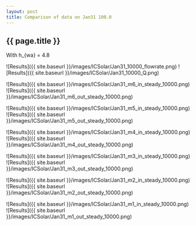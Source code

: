 ```yaml
---
layout: post
title: Comparison of data on Jan31 100.0
---
```

{{ page.title }}
-----------------
With h_{wa} = 4.8

![Results]({{ site.baseurl }}/images/ICSolar/Jan31_10000_flowrate.png) ![Results]({{ site.baseurl }}/images/ICSolar/Jan31_10000_Q.png)

![Results]({{ site.baseurl }}/images/ICSolar/Jan31_m6_in_steady_10000.png) ![Results]({{ site.baseurl }}/images/ICSolar/Jan31_m6_out_steady_10000.png)

![Results]({{ site.baseurl }}/images/ICSolar/Jan31_m5_in_steady_10000.png) ![Results]({{ site.baseurl }}/images/ICSolar/Jan31_m5_out_steady_10000.png)

![Results]({{ site.baseurl }}/images/ICSolar/Jan31_m4_in_steady_10000.png) ![Results]({{ site.baseurl }}/images/ICSolar/Jan31_m4_out_steady_10000.png)

![Results]({{ site.baseurl }}/images/ICSolar/Jan31_m3_in_steady_10000.png) ![Results]({{ site.baseurl }}/images/ICSolar/Jan31_m3_out_steady_10000.png)

![Results]({{ site.baseurl }}/images/ICSolar/Jan31_m2_in_steady_10000.png) ![Results]({{ site.baseurl }}/images/ICSolar/Jan31_m2_out_steady_10000.png)

![Results]({{ site.baseurl }}/images/ICSolar/Jan31_m1_in_steady_10000.png) ![Results]({{ site.baseurl }}/images/ICSolar/Jan31_m1_out_steady_10000.png)

